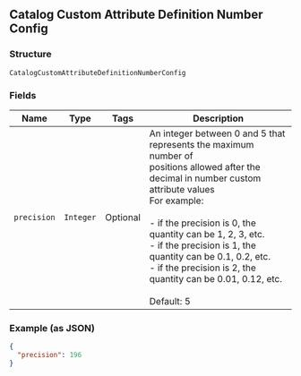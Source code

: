 ## Catalog Custom Attribute Definition Number Config

### Structure

`CatalogCustomAttributeDefinitionNumberConfig`

### Fields

| Name | Type | Tags | Description |
|  --- | --- | --- | --- |
| `precision` | `Integer` | Optional | An integer between 0 and 5 that represents the maximum number of<br>positions allowed after the decimal in number custom attribute values<br>For example:<br><br>- if the precision is 0, the quantity can be 1, 2, 3, etc.<br>- if the precision is 1, the quantity can be 0.1, 0.2, etc.<br>- if the precision is 2, the quantity can be 0.01, 0.12, etc.<br><br>Default: 5 |

### Example (as JSON)

```json
{
  "precision": 196
}
```

